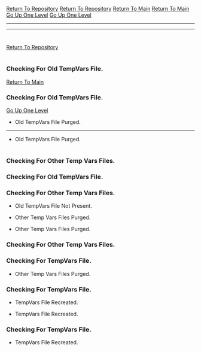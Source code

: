 [Return To Repository](https://github.com/DigitalWarrior/piholeparser/)
[Return To Repository](https://github.com/DigitalWarrior/piholeparser/)
[Return To Main](https://github.com/DigitalWarrior/piholeparser/blob/master/RecentRunLogs/Mainlog.md)
[Return To Main](https://github.com/DigitalWarrior/piholeparser/blob/master/RecentRunLogs/Mainlog.md)
[Go Up One Level](https://github.com/DigitalWarrior/piholeparser/blob/master/RecentRunLogs/TopLevelScripts/10-Running-Initial-Tasks.md)
[Go Up One Level](https://github.com/DigitalWarrior/piholeparser/blob/master/RecentRunLogs/TopLevelScripts/10-Running-Initial-Tasks.md)
____________________________________
____________________________________
# 
[Return To Repository](https://github.com/DigitalWarrior/piholeparser/)
# 
### Checking For Old TempVars File.
[Return To Main](https://github.com/DigitalWarrior/piholeparser/blob/master/RecentRunLogs/Mainlog.md)
### Checking For Old TempVars File.
[Go Up One Level](https://github.com/DigitalWarrior/piholeparser/blob/master/RecentRunLogs/TopLevelScripts/10-Running-Initial-Tasks.md)
* Old TempVars File Purged.
____________________________________
* Old TempVars File Purged.

# 

### Checking For Other Temp Vars Files.
### Checking For Old TempVars File.
### Checking For Other Temp Vars Files.
* Old TempVars File Not Present.

* Other Temp Vars Files Purged.
* Other Temp Vars Files Purged.
### Checking For Other Temp Vars Files.


### Checking For TempVars File.
* Other Temp Vars Files Purged.
### Checking For TempVars File.
* TempVars File Recreated.

* TempVars File Recreated.
### Checking For TempVars File.
* TempVars File Recreated.
